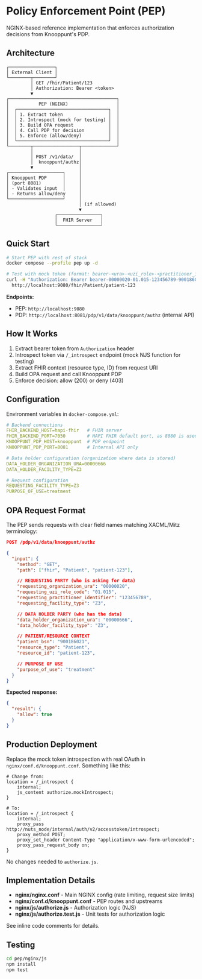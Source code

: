 # Policy Enforcement Point (PEP)

NGINX-based reference implementation that enforces authorization decisions from Knooppunt's PDP.

## Architecture

```
┌─────────────────┐
│ External Client │
└────────┬────────┘
         │ GET /fhir/Patient/123
         │ Authorization: Bearer <token>
         ▼
┌────────────────────────────────────────┐
│           PEP (NGINX)                  │
│  ┌──────────────────────────────────┐  │
│  │ 1. Extract token                 │  │
│  │ 2. Introspect (mock for testing) │  │
│  │ 3. Build OPA request             │  │
│  │ 4. Call PDP for decision         │  │
│  │ 5. Enforce (allow/deny)          │  │
│  └──────────────────────────────────┘  │
└────────┬─────────────────┬─────────────┘
         │                 │
         │ POST /v1/data/  │
         │  knooppunt/authz│
         ▼                 │
┌────────────────────┐     │
│ Knooppunt PDP      │     │
│ (port 8081)        │     │
│ - Validates input  │     │
│ - Returns allow/deny     │
└────────────────────┘     │
                           │ (if allowed)
                           ▼
                  ┌────────────────┐
                  │  FHIR Server   │
                  └────────────────┘
```

## Quick Start

```bash
# Start PEP with rest of stack
docker compose --profile pep up -d

# Test with mock token (format: bearer-<ura>-<uzi_role>-<practitioner_id>-<bsn>)
curl -H "Authorization: Bearer bearer-00000020-01.015-123456789-900186021" \
  http://localhost:9080/fhir/Patient/patient-123
```

**Endpoints:**
- PEP: `http://localhost:9080`
- PDP: `http://localhost:8081/pdp/v1/data/knooppunt/authz` (internal API)

## How It Works

1. Extract bearer token from `Authorization` header
2. Introspect token via `/_introspect` endpoint (mock NJS function for testing)
3. Extract FHIR context (resource type, ID) from request URI
4. Build OPA request and call Knooppunt PDP
5. Enforce decision: allow (200) or deny (403)

## Configuration

Environment variables in `docker-compose.yml`:

```yaml
# Backend connections
FHIR_BACKEND_HOST=hapi-fhir   # FHIR server
FHIR_BACKEND_PORT=7050        # HAPI FHIR default port, as 8080 is used by the knooppunt
KNOOPPUNT_PDP_HOST=knooppunt  # PDP endpoint
KNOOPPUNT_PDP_PORT=8081       # Internal API only

# Data holder configuration (organization where data is stored)
DATA_HOLDER_ORGANIZATION_URA=00000666
DATA_HOLDER_FACILITY_TYPE=Z3

# Request configuration
REQUESTING_FACILITY_TYPE=Z3
PURPOSE_OF_USE=treatment
```

## OPA Request Format

The PEP sends requests with clear field names matching XACML/Mitz terminology:

```json
POST /pdp/v1/data/knooppunt/authz

{
  "input": {
    "method": "GET",
    "path": ["fhir", "Patient", "patient-123"],

    // REQUESTING PARTY (who is asking for data)
    "requesting_organization_ura": "00000020",
    "requesting_uzi_role_code": "01.015",
    "requesting_practitioner_identifier": "123456789",
    "requesting_facility_type": "Z3",

    // DATA HOLDER PARTY (who has the data)
    "data_holder_organization_ura": "00000666",
    "data_holder_facility_type": "Z3",

    // PATIENT/RESOURCE CONTEXT
    "patient_bsn": "900186021",
    "resource_type": "Patient",
    "resource_id": "patient-123",

    // PURPOSE OF USE
    "purpose_of_use": "treatment"
  }
}
```

**Expected response:**
```json
{
  "result": {
    "allow": true
  }
}
```

## Production Deployment

Replace the mock token introspection with real OAuth in `nginx/conf.d/knooppunt.conf`. Something like this:

```nginx
# Change from:
location = /_introspect {
    internal;
    js_content authorize.mockIntrospect;
}

# To:
location = /_introspect {
    internal;
    proxy_pass http://nuts_node/internal/auth/v2/accesstoken/introspect;
    proxy_method POST;
    proxy_set_header Content-Type "application/x-www-form-urlencoded";
    proxy_pass_request_body on;
}
```

No changes needed to `authorize.js`.

## Implementation Details

- **nginx/nginx.conf** - Main NGINX config (rate limiting, request size limits)
- **nginx/conf.d/knooppunt.conf** - PEP routes and upstreams
- **nginx/js/authorize.js** - Authorization logic (NJS)
- **nginx/js/authorize.test.js** - Unit tests for authorization logic

See inline code comments for details.

## Testing

```bash
cd pep/nginx/js
npm install
npm test
```
